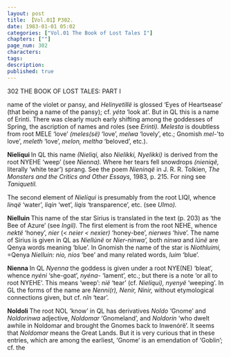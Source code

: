 ```yaml
---
layout: post
title: 【Vol.01】P302.
date: 1983-01-01 05:02
categories: ["Vol.01 The Book of Lost Tales I"]
chapters: [""]
page_num: 302
characters: 
tags: 
description: 
published: true
---
```


<p style="text-indent: 0;">
302      THE BOOK OF LOST TALES: PART I
</p>

name of the violet or pansy, and <I>Helinyetillë</I> is glossed ‘Eyes of Heartsease’ (that being a name of the pansy); cf. <I>yéta</I> ‘look at’. But in QL this is a name of Erinti. There was clearly much early shifting among the goddesses of Spring, the ascription of names and roles (see <I>Erinti). Melesta</I> is doubtless from root MELE ‘love’ <I>(meles(së)</I> ‘love’, <I>melwa</I> ‘lovely’, etc.; Gnomish <I>mel-</I>'to love’, <I>meleth</I> ‘love’, <I>melon, meltha</I> ‘beloved’, etc.).

<B>Nielíqui   </B>In QL this name <I>(Nieliqi,</I> also <I>Nielikki, Nyelikki)</I> is derived from the root NYEHE ‘weep’ (see <I>Nienna).</I> Where her tears fell snowdrops <I>(nieniqë,</I> literally ‘white tear’) sprang. See the poem <I>Nieninqë</I> in J. R. R. Tolkien, <I>The Monsters and the Critics and Other Essays,</I> 1983, p. 215. For ning see <I>Taniquetil.</I>

The second element of <I>Nielíqui</I> is presumably from the root LIQI, whence <I>linqë</I> ‘water’, <I>liqin</I> ‘wet’, <I>liqis</I> ‘transparence’, etc. (see <I>Ulmo).</I>

<B>Nielluin   </B>This name of the star Sirius is translated in the text (p. 203) as ‘the Bee of Azure’ (see <I>Ingil).</I> The first element is from the root NEHE, whence <I>nektë</I> ‘honey’, <I>nier</I> (< <I>neier < nexier)</I> ‘honey-bee’, <I>nierwes</I> ‘hive’. The name of Sirius is given in QL as <I>Niellúnë</I> or <I>Nier-ninwa’,</I> both <I>ninwa</I> and <I>lúnë</I> are Qenya words meaning ‘blue’. In Gnomish the name of the star is <I>Niothluimi,</I> =Qenya <I>Nielluin: nio, nios</I> ‘bee’ and many related words, <I>luim</I> ‘blue’.

<B>Nienna   </B>In QL <I>Nyenna</I> the goddess is given under a root NYE(NE) ‘bleat’, whence <I>nyéni</I> ‘she-goat’, <I>nyéna-</I> ‘lament’, etc.; but there is a note ‘or all to root NYEHE’. This means ‘weep’: <I>nië</I> ‘tear’ (cf. <I>Nielíqui), nyenyë</I> ‘weeping’. In GL the forms of the name are <I>Nenni(r), Nenir, Ninir,</I> without etymological connections given, but cf. <I>nîn</I> ‘tear’.

<B>Noldoli   </B>The root NOL ‘know’ in QL has derivatives <I>Noldo</I> ‘Gnome’ and <I>Noldorinwa</I> adjective, <I>Noldomar</I> ‘Gnomeland’, and <I>Noldorin</I> ‘who dwelt awhile in Noldomar and brought the Gnomes back to Inwenórë’. It seems that <I>Noldomar</I> means the Great Lands. But it is very curious that in these entries, which are among the earliest, ‘Gnome’ is an emendation of ‘Goblin’; cf. the

